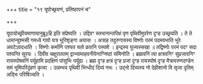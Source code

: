 +++
title = "१९ यूपोच्छ्रयणं, प्रतिष्ठापनं च"

+++

यूपायोच्छ्रीयमाणायानुब्रू३हि इति संप्रेष्यति । उद्दिवꣳ स्तभानान्तरिक्षं पृण पृथिवीमुपरेण दृꣳह उच्छ्रयति । ते ते धामान्युश्मसी गमध्ये गावो यत्र भूरिशृङ्गा अयासः । अत्राह तदुरुगायस्य विष्णोः परमं पदमवभाति भूरेः अवटेऽवदधाति । विष्णोः कर्माणि पश्यत यतो व्रतानि पस्पशे । इन्द्रस्य युज्यस्सखा ॥ तद्विष्णोः परमं पदꣳ सदा पश्यन्ति सूरयः । दिवीव चक्षुराततम् द्वाभ्यामाहवनीयेनाग्निष्ठां संमिनोति । ब्रह्मवनिं त्वा क्षत्रवनिꣳ सुप्रजावनिꣳ रायस्पोषवनिं पर्यूहामि प्रदक्षिणं पांसुभिः पर्यूह्य । ब्रह्म दृꣳह क्षत्रं दृꣳह प्रजां दृꣳह रायस्पोषं दृꣳह मैत्रावरुणदण्डेन समं भूमिपरिदृंहणं कृत्वा । उन्नम्भय पृथिवीं भिन्धीदं दिव्यं नभः । उद्नो दिव्यस्य नो देहीशानो वि सृजा दृतिम् अद्भिः परिषिञ्चति ।
